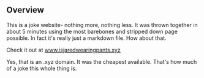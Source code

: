 ## Overview
This is a joke website- nothing more, nothing less.
It was thrown together in about 5 minutes using the most barebones and stripped down page possible. 
In fact it's really just a markdown file. How about that. 

Check it out at www.isjaredwearingpants.xyz

Yes, that is an .xyz domain. It was the cheapest available. That's how much of a joke this whole thing is.
